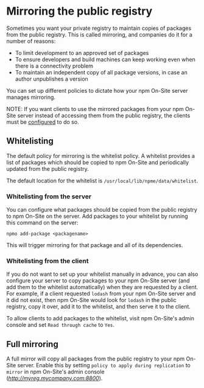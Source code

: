 <!--
order: 5
title: Mirroring the public registry
-->

# Mirroring the public registry

Sometimes you want your private registry to maintain copies of packages from the public registry. This is called mirroring, and companies do it for a number of reasons:

- To limit development to an approved set of packages
- To ensure developers and build machines can keep working even when there is a connectivity problem
- To maintain an independent copy of all package versions, in case an author unpublishes a version

You can set up different policies to dictate how your npm On-Site server manages mirroring.

NOTE: If you want clients to use the mirrored packages from your npm On-Site server instead of accessing them from the public registry, the clients must be [configured](/enterprise/client-configuration#using-your-private-registry-for-all-packages) to do so.

## Whitelisting

The default policy for mirroring is the whitelist policy. A whitelist provides a list of packages which should be copied to npm On-Site and periodically updated from the public registry.

The default location for the whitelist is `/usr/local/lib/npme/data/whitelist`.

### Whitelisting from the server

You can configure what packages should be copied from the public registry to npm On-Site on the server. Add packages to your whitelist by running this command on the server:

```
npmo add-package <packagename>
```

This will trigger mirroring for that package and all of its dependencies.

### Whitelisting from the client

If you do not want to set up your whitelist manually in advance, you can also configure your server to copy packages to your npm On-Site server (and add them to the whitelist automatically) when they are requested by a client. For example, if a client requested `lodash` from your npm On-Site server and it did not exist, then npm On-Site would look for `lodash` in the public registry, copy it over, add it to the whitelist, and then serve it to the client.

To allow clients to add packages to the whitelist, visit npm On-Site's admin console and set `Read through cache` to `Yes`.

## Full mirroring

A full mirror will copy all packages from the public registry to your npm On-Site server. Enable this by setting `policy to apply during replication` to `mirror` in npm On-Site's admin console (_http://myreg.mycompany.com:8800_).
